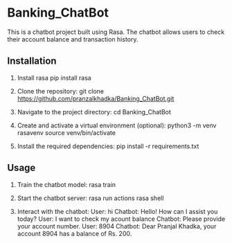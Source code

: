 # Banking_ChatBot

This is a chatbot project built using Rasa. The chatbot allows users to check their account balance and transaction history.

## Installation

1. Install rasa
pip install rasa

2. Clone the repository:
git clone https://github.com/pranzalkhadka/Banking_ChatBot.git

3. Navigate to the project directory:
cd Banking_ChatBot

4. Create and activate a virtual environment (optional):
python3 -m venv rasavenv
source venv/bin/activate

5. Install the required dependencies:
pip install -r requirements.txt

## Usage

1. Train the chatbot model:
rasa train

2. Start the chatbot server:
rasa run actions
rasa shell

3. Interact with the chatbot:
User: hi
Chatbot: Hello! How can I assist you today?
User: I want to check my acount balance 
Chatbot: Please provide your account number.
User: 8904
Chatbot: Dear Pranjal Khadka, your account 8904 has a balance of Rs. 200.
